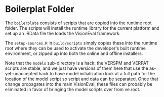# Boilerplat Folder

The `boilerplate` consists of scripts that are copied into the runtime
root folder.  The scripts will install the runtime library for the current
platform and set up an .RData file the loads the VisionEval framework.

The `setup-sources.R` in `build/scripts` simply copies these into the runtime
root where they can be used to activate the developer's built runtime
environment, or zipped up into both the online and offline installers.

Note that the `models` sub-directory is a hack:  the VERSPM and VERPAT
scripts are stable, and we just have versions of them here that use
the as-yet-unaccepted hack to have model initialization look at a full
path for the location of the model script so script and data can be
separated.  Once that change propagates into the main VisionEval,
these files can probably be eliminated in favor of bringing the
model scripts over from ve.root.

